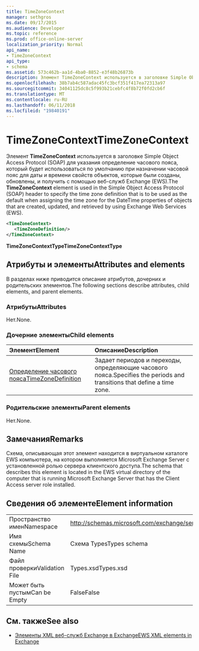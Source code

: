 ```yaml
---
title: TimeZoneContext
manager: sethgros
ms.date: 09/17/2015
ms.audience: Developer
ms.topic: reference
ms.prod: office-online-server
localization_priority: Normal
api_name:
- TimeZoneContext
api_type:
- schema
ms.assetid: 573c462b-aa1d-4ba0-8852-e3f48b26873b
description: Элемент TimeZoneContext используется в заголовке Simple Object Access Protocol (SOAP) для указания, который будет использоваться по умолчанию при назначении часовой пояс для даты и времени свойств объектов, которые созданы, обновлены и получить путем определения часового пояса с помощью веб-служб Exchange (EWS).
ms.openlocfilehash: 38b7ab4c587adac45fc3bcf351f417ea72313a97
ms.sourcegitcommit: 34041125dc8c5f993b21cebfc4f8b72f0fd2cb6f
ms.translationtype: MT
ms.contentlocale: ru-RU
ms.lasthandoff: 06/11/2018
ms.locfileid: "19840191"
---
```

# <a name="timezonecontext"></a><span data-ttu-id="b6b62-103">TimeZoneContext</span><span class="sxs-lookup"><span data-stu-id="b6b62-103">TimeZoneContext</span></span>

<span data-ttu-id="b6b62-104">Элемент **TimeZoneContext** используется в заголовке Simple Object Access Protocol (SOAP) для указания определение часового пояса, который будет использоваться по умолчанию при назначении часовой пояс для даты и времени свойств объектов, которые были созданы, обновлены, и получить с помощью веб-служб Exchange (EWS).</span><span class="sxs-lookup"><span data-stu-id="b6b62-104">The **TimeZoneContext** element is used in the Simple Object Access Protocol (SOAP) header to specify the time zone definition that is to be used as the default when assigning the time zone for the DateTime properties of objects that are created, updated, and retrieved by using Exchange Web Services (EWS).</span></span> 
  
```xml
<TimeZoneContext>
   <TimeZoneDefinition/>
</TimeZoneContext>
```

 <span data-ttu-id="b6b62-105">**TimeZoneContextType**</span><span class="sxs-lookup"><span data-stu-id="b6b62-105">**TimeZoneContextType**</span></span>
## <a name="attributes-and-elements"></a><span data-ttu-id="b6b62-106">Атрибуты и элементы</span><span class="sxs-lookup"><span data-stu-id="b6b62-106">Attributes and elements</span></span>

<span data-ttu-id="b6b62-107">В разделах ниже приводится описание атрибутов, дочерних и родительских элементов.</span><span class="sxs-lookup"><span data-stu-id="b6b62-107">The following sections describe attributes, child elements, and parent elements.</span></span>
  
### <a name="attributes"></a><span data-ttu-id="b6b62-108">Атрибуты</span><span class="sxs-lookup"><span data-stu-id="b6b62-108">Attributes</span></span>

<span data-ttu-id="b6b62-109">Нет.</span><span class="sxs-lookup"><span data-stu-id="b6b62-109">None.</span></span>
  
### <a name="child-elements"></a><span data-ttu-id="b6b62-110">Дочерние элементы</span><span class="sxs-lookup"><span data-stu-id="b6b62-110">Child elements</span></span>

|<span data-ttu-id="b6b62-111">**Элемент**</span><span class="sxs-lookup"><span data-stu-id="b6b62-111">**Element**</span></span>|<span data-ttu-id="b6b62-112">**Описание**</span><span class="sxs-lookup"><span data-stu-id="b6b62-112">**Description**</span></span>|
|:-----|:-----|
|[<span data-ttu-id="b6b62-113">Определение часового пояса</span><span class="sxs-lookup"><span data-stu-id="b6b62-113">TimeZoneDefinition</span></span>](timezonedefinition.md) <br/> |<span data-ttu-id="b6b62-114">Задает периодов и переходы, определяющие часового пояса.</span><span class="sxs-lookup"><span data-stu-id="b6b62-114">Specifies the periods and transitions that define a time zone.</span></span>  <br/> |
   
### <a name="parent-elements"></a><span data-ttu-id="b6b62-115">Родительские элементы</span><span class="sxs-lookup"><span data-stu-id="b6b62-115">Parent elements</span></span>

<span data-ttu-id="b6b62-116">Нет.</span><span class="sxs-lookup"><span data-stu-id="b6b62-116">None.</span></span>
  
## <a name="remarks"></a><span data-ttu-id="b6b62-117">Замечания</span><span class="sxs-lookup"><span data-stu-id="b6b62-117">Remarks</span></span>

<span data-ttu-id="b6b62-118">Схема, описывающая этот элемент находится в виртуальном каталоге EWS компьютера, на котором выполняется Microsoft Exchange Server с установленной ролью сервера клиентского доступа.</span><span class="sxs-lookup"><span data-stu-id="b6b62-118">The schema that describes this element is located in the EWS virtual directory of the computer that is running Microsoft Exchange Server that has the Client Access server role installed.</span></span>
  
## <a name="element-information"></a><span data-ttu-id="b6b62-119">Сведения об элементе</span><span class="sxs-lookup"><span data-stu-id="b6b62-119">Element information</span></span>

|||
|:-----|:-----|
|<span data-ttu-id="b6b62-120">Пространство имен</span><span class="sxs-lookup"><span data-stu-id="b6b62-120">Namespace</span></span>  <br/> |http://schemas.microsoft.com/exchange/services/2006/types  <br/> |
|<span data-ttu-id="b6b62-121">Имя схемы</span><span class="sxs-lookup"><span data-stu-id="b6b62-121">Schema Name</span></span>  <br/> |<span data-ttu-id="b6b62-122">Схема Types</span><span class="sxs-lookup"><span data-stu-id="b6b62-122">Types schema</span></span>  <br/> |
|<span data-ttu-id="b6b62-123">Файл проверки</span><span class="sxs-lookup"><span data-stu-id="b6b62-123">Validation File</span></span>  <br/> |<span data-ttu-id="b6b62-124">Types.xsd</span><span class="sxs-lookup"><span data-stu-id="b6b62-124">Types.xsd</span></span>  <br/> |
|<span data-ttu-id="b6b62-125">Может быть пустым</span><span class="sxs-lookup"><span data-stu-id="b6b62-125">Can be Empty</span></span>  <br/> |<span data-ttu-id="b6b62-126">False</span><span class="sxs-lookup"><span data-stu-id="b6b62-126">False</span></span>  <br/> |
   
## <a name="see-also"></a><span data-ttu-id="b6b62-127">См. также</span><span class="sxs-lookup"><span data-stu-id="b6b62-127">See also</span></span>



- [<span data-ttu-id="b6b62-128">Элементы XML веб-служб Exchange в Exchange</span><span class="sxs-lookup"><span data-stu-id="b6b62-128">EWS XML elements in Exchange</span></span>](ews-xml-elements-in-exchange.md)

